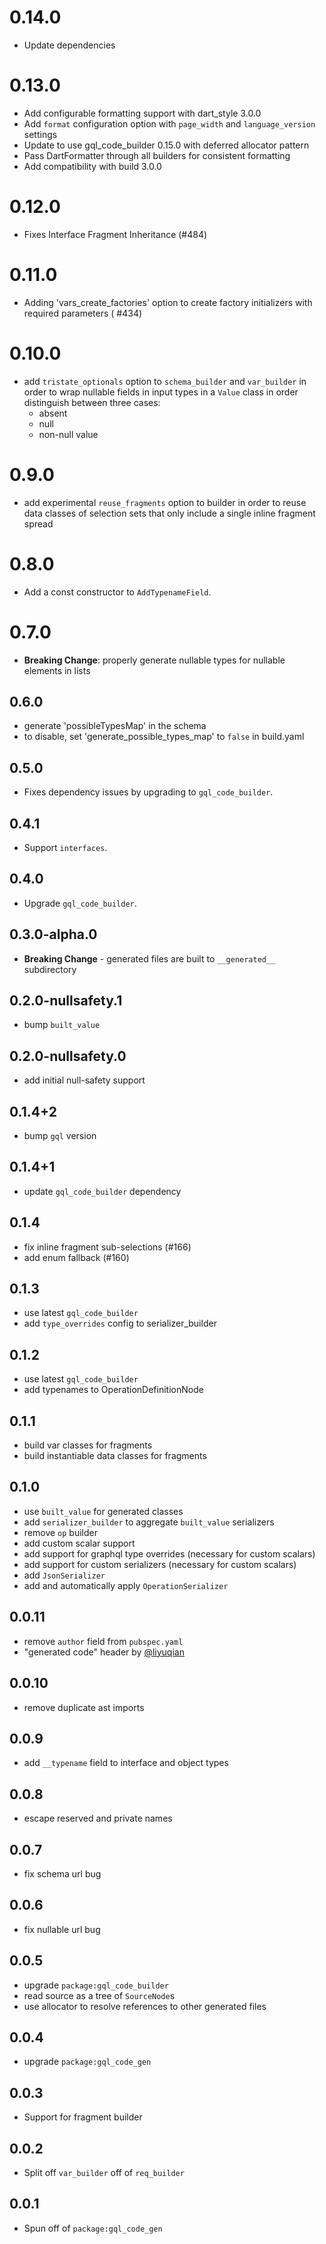 # 0.14.0

- Update dependencies

# 0.13.0

- Add configurable formatting support with dart_style 3.0.0
- Add `format` configuration option with `page_width` and `language_version` settings  
- Update to use gql_code_builder 0.15.0 with deferred allocator pattern
- Pass DartFormatter through all builders for consistent formatting
- Add compatibility with build 3.0.0

# 0.12.0

- Fixes Interface Fragment Inheritance (#484)

# 0.11.0

- Adding 'vars_create_factories' option to create factory initializers with required parameters (
  #434)

# 0.10.0

- add `tristate_optionals` option to `schema_builder` and `var_builder` in order to wrap nullable
  fields in input types in a `Value` class in order distinguish between three cases:
    - absent
    - null
    - non-null value

# 0.9.0

- add experimental `reuse_fragments` option to builder in order to reuse data classes of selection
  sets that only include a single inline fragment spread

# 0.8.0

- Add a const constructor to `AddTypenameField`.

# 0.7.0

- **Breaking Change**: properly generate nullable types for nullable elements in lists

## 0.6.0

- generate 'possibleTypesMap' in the schema
- to disable, set 'generate_possible_types_map' to `false` in build.yaml

## 0.5.0

- Fixes dependency issues by upgrading to `gql_code_builder`.

## 0.4.1

- Support `interfaces`.

## 0.4.0

- Upgrade `gql_code_builder`.

## 0.3.0-alpha.0

- **Breaking Change** - generated files are built to `__generated__` subdirectory

## 0.2.0-nullsafety.1

- bump `built_value`

## 0.2.0-nullsafety.0

- add initial null-safety support

## 0.1.4+2

- bump `gql` version

## 0.1.4+1

- update `gql_code_builder` dependency

## 0.1.4

- fix inline fragment sub-selections (#166)
- add enum fallback (#160)

## 0.1.3

- use latest `gql_code_builder`
- add `type_overrides` config to serializer_builder

## 0.1.2

- use latest `gql_code_builder`
- add typenames to OperationDefinitionNode

## 0.1.1

- build var classes for fragments
- build instantiable data classes for fragments

## 0.1.0

- use `built_value` for generated classes
- add `serializer_builder` to aggregate `built_value` serializers
- remove `op` builder
- add custom scalar support
- add support for graphql type overrides (necessary for custom scalars)
- add support for custom serializers (necessary for custom scalars)
- add `JsonSerializer`
- add and automatically apply `OperationSerializer`

## 0.0.11

- remove `author` field from `pubspec.yaml`
- "generated code" header by [@liyuqian](https://github.com/liyuqian)

## 0.0.10

- remove duplicate ast imports

## 0.0.9

- add `__typename` field to interface and object types

## 0.0.8

- escape reserved and private names

## 0.0.7

- fix schema url bug

## 0.0.6

- fix nullable url bug

## 0.0.5

- upgrade `package:gql_code_builder`
- read source as a tree of `SourceNode`s
- use allocator to resolve references to other generated files

## 0.0.4

- upgrade `package:gql_code_gen`

## 0.0.3

- Support for fragment builder

## 0.0.2

- Split off `var_builder` off of `req_builder`

## 0.0.1

- Spun off of `package:gql_code_gen`

